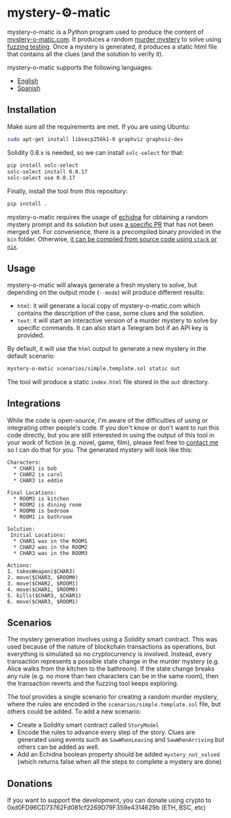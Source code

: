 # mystery-⚙️-matic

mystery-o-matic is a Python program used to produce the content of [mystery-o-matic.com](https://mystery-o-matic.com). It produces a random [murder mystery](https://en.wikipedia.org/wiki/Murder_mystery) to solve using [fuzzing testing](https://en.wikipedia.org/wiki/Fuzzing). Once a mystery is generated, it produces a static html file that contains all the clues (and the solution to verify it).

mystery-o-matic supports the following languages:

* [English](https://mystery-o-matic.com/en)
* [Spanish](https://mystery-o-matic.com/es)

## Installation

Make sure all the requirements are met. If you are using Ubuntu:

```bash
sudo apt-get install libsecp256k1-0 graphviz graphviz-dev
```

Solidity 0.8.x is needed, so we can install `solc-select` for that:

```bash
pip install solc-select
solc-select install 0.8.17
solc-select use 0.8.17
```

Finally, install the tool from this repository:

```bash
pip install .
```

mystery-o-matic requires the usage of [echidna](https://github.com/crytic/echidna/) for obtaining a random mystery prompt and its solution but uses [a specific PR](https://github.com/crytic/echidna/pull/1075) that has not been merged yet. For convenience, there is a precompiled binary provided in the `bin` folder. Otherwise, [it can be compiled from source code using `stack` or `nix`](https://github.com/crytic/echidna#building-using-stack).

## Usage

mystery-o-matic will always generate a fresh mystery to solve, but depending on the output mode (`--mode`) will produce different results:

* `html`: it will generate a local copy of mystery-o-matic.com which contains the description of the case, some clues and the solution.
* `text`: it will start an interactive version of a murder mystery to solve by specific commands. It can also start a Telegram bot if an API key is provided.

By default, it will use the `html` output to generate a new mystery in the default scenario:

```bash
mystery-o-matic scenarios/simple.template.sol static out
```

The tool will produce a static `index.html` file stored in the `out` directory.

## Integrations

While the code is open-source, I'm aware of the difficulties of using or integrating other people's code. If you don't know or don't want to run this code directly, but you are still interested in using the output of this tool in your work of fiction (e.g. novel, game, film), please feel free to [contact me](https://forms.gle/dvA4Wr8LiuHFmDZN7) so I can do that for you. The generated mystery will look like this:

```
Characters:
  * CHAR1 is bob
  * CHAR2 is carol
  * CHAR3 is eddie

Final Locations:
  * ROOM3 is kitchen
  * ROOM2 is dining room
  * ROOM0 is bedroom
  * ROOM1 is bathroom

Solution:
 Initial Locations:
  * CHAR1 was in the ROOM1
  * CHAR2 was in the ROOM2
  * CHAR3 was in the ROOM3

Actions:
1. takesWeapon($CHAR3)
2. move($CHAR3, $ROOM0)
3. move($CHAR2, $ROOM1)
4. move($CHAR1, $ROOM0)
5. kills($CHAR3, $CHAR1)
6. move($CHAR3, $ROOM1)
```

## Scenarios

The mystery generation involves using a Solidity smart contract. This was used because of the nature of blockchain transactions as operations, but everything is simulated so no cryptocurrency is involved. Instead, every transaction represents a possible state change in the murder mystery (e.g. Alice walks from the kitchen to the bathroom). If the state change breaks any rule (e.g. no more than two characters can be in the same room), then the transaction reverts and the fuzzing tool keeps exploring.

The tool provides a single scenario for creating a random murder mystery, where the rules are encoded in the `scenarios/simple.template.sol` file, but others could be added. To add a new scenario:

* Create a Solidity smart contract called `StoryModel`
* Encode the rules to advance every step of the story. Clues are generated using events such as `SawWhenLeaving` and `SawWhenArriving` but others can be added as well.
* Add an Echidna boolean property should be added `mystery_not_solved` (which returns false when all the steps to complete a mystery are done)

## Donations

If you want to support the development, you can donate using crypto to 0xd0FD96CD73762Fd081cf2269D79F359e4314629b (ETH, BSC, etc)
